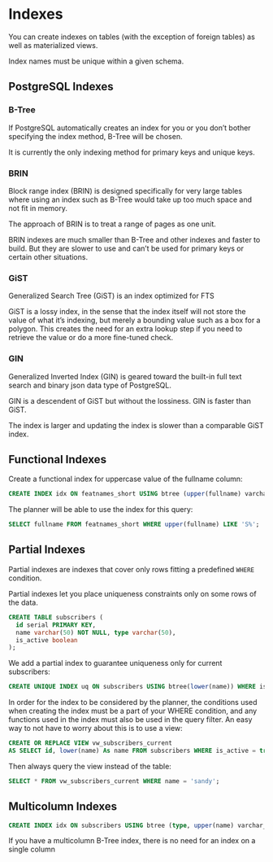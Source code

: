 # Indexes

You can create indexes on tables (with the exception of foreign tables) as well as materialized views.

Index names must be unique within a given schema.

## PostgreSQL Indexes

### B-Tree

If PostgreSQL automatically creates an index for you or you don’t bother specifying the index method, B-Tree will be chosen. 

It is currently the only indexing method for primary keys and unique keys.


### BRIN

Block range index (BRIN) is designed specifically for very large tables where using an index such as B-Tree would take up too much space and not fit in memory.

The approach of BRIN is to treat a range of pages as one unit. 

BRIN indexes are much smaller than B-Tree and other indexes and faster to build. But they are slower to use and can’t be used for primary keys or certain other situations.


### GiST

Generalized Search Tree (GiST) is an index optimized for FTS

GiST is a lossy index, in the sense that the index itself will not store the value of what it’s indexing, but merely a bounding value such as a box for a polygon. This creates the need for an extra lookup step if you need to retrieve the value or do a more fine-tuned check.


### GIN

Generalized Inverted Index (GIN) is geared toward the built-in full text search and binary json data type of PostgreSQL.

GIN is a descendent of GiST but without the lossiness. GIN is faster than GiST.

The index is larger and updating the index is slower than a comparable GiST index.


## Functional Indexes

Create a functional index for uppercase value of the fullname column:

```sql
CREATE INDEX idx ON featnames_short USING btree (upper(fullname) varchar_pattern_ops);
```

The planner will be able to use the index for this query:

```sql
SELECT fullname FROM featnames_short WHERE upper(fullname) LIKE 'S%';
```


## Partial Indexes

Partial indexes are indexes that cover only rows fitting a predefined `WHERE` condition. 

Partial indexes let you place uniqueness constraints only on some rows of the data.

```sql
CREATE TABLE subscribers (
  id serial PRIMARY KEY,
  name varchar(50) NOT NULL, type varchar(50),
  is_active boolean
);
```

We add a partial index to guarantee uniqueness only for current subscribers:

```sql
CREATE UNIQUE INDEX uq ON subscribers USING btree(lower(name)) WHERE is_active;
```

In order for the index to be considered by the planner, the conditions used when creating the index must be a part of your WHERE condition, and any functions used in the index must also be used in the query filter. An easy way to not have to worry about this is to use a view:

```sql
CREATE OR REPLACE VIEW vw_subscribers_current 
AS SELECT id, lower(name) As name FROM subscribers WHERE is_active = true;
```

Then always query the view instead of the table:

```sql
SELECT * FROM vw_subscribers_current WHERE name = 'sandy';
```

## Multicolumn Indexes

```sql
CREATE INDEX idx ON subscribers USING btree (type, upper(name) varchar_pattern_ops);
```

If you have a multicolumn B-Tree index, there is no need for an index on a single column